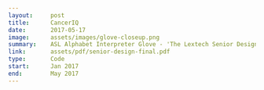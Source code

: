 ```yaml
---
layout:     post
title:      CancerIQ
date:       2017-05-17
image:      assets/images/glove-closeup.png
summary:    ASL Alphabet Interpreter Glove - 'The Lextech Senior Design Best Engineered Project Award'
link:       assets/pdf/senior-design-final.pdf
type:       Code
start:      Jan 2017
end:        May 2017
---
```


